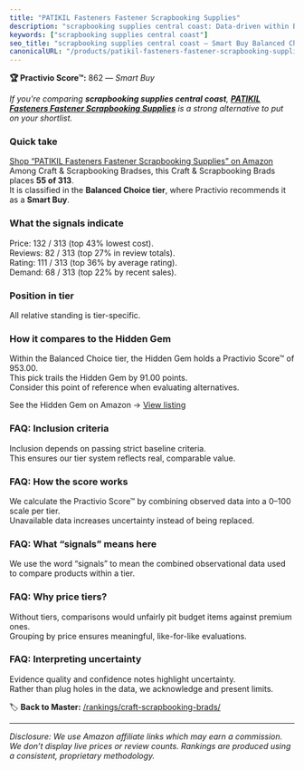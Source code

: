 ```yaml
---
title: "PATIKIL Fasteners Fastener Scrapbooking Supplies"
description: "scrapbooking supplies central coast: Data-driven within Balanced Choice ranking using the Practivio Score™. Positioned by quality, value, demand, findability,…"
keywords: ["scrapbooking supplies central coast"]
seo_title: "scrapbooking supplies central coast — Smart Buy Balanced Choice (2025)"
canonicalURL: "/products/patikil-fasteners-fastener-scrapbooking-supplies-B0D54MKHGT/"
---
```


**🏆 Practivio Score™:** 862 — _Smart Buy_


*If you're comparing **scrapbooking supplies central coast**, **[PATIKIL Fasteners Fastener Scrapbooking Supplies](https://www.amazon.com/dp/B0D54MKHGT?tag=practivio-20)** is a strong alternative to put on your shortlist.*
### Quick take
[Shop “PATIKIL Fasteners Fastener Scrapbooking Supplies” on Amazon](https://www.amazon.com/dp/B0D54MKHGT?tag=practivio-20)
Among Craft & Scrapbooking Bradses, this Craft & Scrapbooking Brads places **55 of 313**.  
It is classified in the **Balanced Choice tier**, where Practivio recommends it as a **Smart Buy**.

### What the signals indicate
Price: 132 / 313 (top 43% lowest cost).  
Reviews: 82 / 313 (top 27% in review totals).  
Rating: 111 / 313 (top 36% by average rating).  
Demand: 68 / 313 (top 22% by recent sales).

### Position in tier
All relative standing is tier-specific.

### How it compares to the Hidden Gem
Within the Balanced Choice tier, the Hidden Gem holds a Practivio Score™ of 953.00.  
This pick trails the Hidden Gem by 91.00 points.  
Consider this point of reference when evaluating alternatives.  

See the Hidden Gem on Amazon → [View listing](https://www.amazon.com/dp/B09VGSNWZW?tag=practivio-20)

### FAQ: Inclusion criteria
Inclusion depends on passing strict baseline criteria.  
This ensures our tier system reflects real, comparable value.

### FAQ: How the score works
We calculate the Practivio Score™ by combining observed data into a 0–100 scale per tier.  
Unavailable data increases uncertainty instead of being replaced.

### FAQ: What “signals” means here
We use the word “signals” to mean the combined observational data used to compare products within a tier.

### FAQ: Why price tiers?
Without tiers, comparisons would unfairly pit budget items against premium ones.  
Grouping by price ensures meaningful, like-for-like evaluations.

### FAQ: Interpreting uncertainty
Evidence quality and confidence notes highlight uncertainty.  
Rather than plug holes in the data, we acknowledge and present limits.


🏷️ **Back to Master:** [/rankings/craft-scrapbooking-brads/](/rankings/craft-scrapbooking-brads/)

---
_Disclosure: We use Amazon affiliate links which may earn a commission. We don’t display live prices or review counts. Rankings are produced using a consistent, proprietary methodology._
